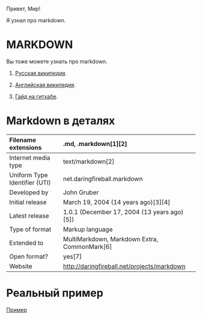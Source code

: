 Привет, Мир!

Я узнал про markdown.


# MARKDOWN #

Вы тоже можете узнать про markdown.

1) [Русская википедия](https://ru.wikipedia.org/wiki/Markdown).

2) [Английская википедия](https://en.wikipedia.org/wiki/Markdown).

3) [Гайд на гитхабе](https://guides.github.com/features/mastering-markdown/).

# Markdown в деталях #

| Filename extensions | .md, .markdown[1][2] |
|:--------------------|:---------------------|
| Internet media type | text/markdown[2] |
| Uniform Type Identifier (UTI) | net.daringfireball.markdown |
| Developed by | John Gruber |
| Initial release | March 19, 2004 (14 years ago)[3][4] |
| Latest release | 1.0.1 (December 17, 2004 (13 years ago)[5]) |
| Type of format | Markup language |
| Extended to | MultiMarkdown, Markdown Extra, CommonMark[6] |
| Open format? | yes[7] |
| Website | http://daringfireball.net/projects/markdown |

# Реальный пример #

[Пример](https://github.com/Microsoft/TypeScript/blob/master/README.md)

